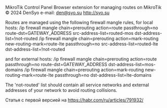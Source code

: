 MikroTik Control Panel
Browser extension for managing routes on MikroTik
© 2024 DenSyo
e-mail: den@syo.su
http://syo.su


Routes are managed using the following firewall mangle rules, for local hosts:
/ip firewall mangle chain=prerouting action=route passthrough=no route-dst=GATEWAY_ADDRESS src-address-list=routed-mos dst-address-list=!not-routed
/ip firewall mangle chain=prerouting action=mark-routing new-routing-mark=route-lte passthrough=no src-address-list=routed-lte dst-address-list=!not-routed

and for external hosts:
/ip firewall mangle chain=prerouting action=route passthrough=no route-dst=GATEWAY_ADDRESS dst-address-list=mos-domains
/ip firewall mangle chain=prerouting action=mark-routing new-routing-mark=route-lte passthrough=no dst-address-list=lte-domains

The 'not-routed' list should contain all service networks and external addresses of your network to avoid routing collisions.


Статья с первой версией на https://habr.com/ru/articles/791932/
